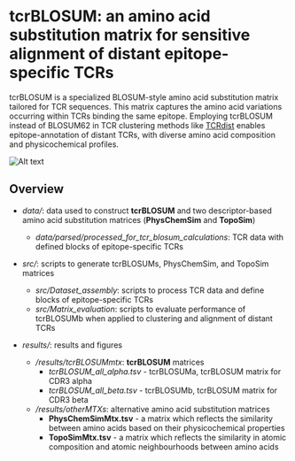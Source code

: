 # tcrBLOSUM: an amino acid substitution matrix for sensitive alignment of distant epitope-specific TCRs
tcrBLOSUM is a specialized BLOSUM-style amino acid substitution matrix tailored for TCR sequences. This matrix captures the amino acid variations occurring within TCRs binding the same epitope. Employing tcrBLOSUM instead of BLOSUM62 in TCR clustering methods like [TCRdist](https://github.com/kmayerb/tcrdist3) enables epitope-annotation of distant TCRs, with diverse amino acid composition and physicochemical profiles.

![Alt text](./results/figures/graph_abstract.png?raw=true "graphical abstract")

[//]: # (<p align="center">)

[//]: # (  <img src="results/figures/graph_abstract.png" alt="graphical abstract" width="800" />)

[//]: # (</p>)

## Overview

- *data/*: data used to construct **tcrBLOSUM** and two descriptor-based amino acid substitution matrices (**PhysChemSim** and **TopoSim**)
  - *data/parsed/processed_for_tcr_blosum_calculations*: TCR data with defined blocks of epitope-specific TCRs

- *src/*: scripts to generate tcrBLOSUMs, PhysChemSim, and TopoSim matrices
  - *src/Dataset_assembly*: scripts to process TCR data and define blocks of epitope-specific TCRs
  - *src/Matrix_evaluation*: scripts to evaluate performance of tcrBLOSUMb when applied to clustering and alignment of distant TCRs

- *results/*: results and figures
  - */results/tcrBLOSUMmtx*: **tcrBLOSUM** matrices
    - *tcrBLOSUM_all_alpha.tsv* - tcrBLOSUMa, tcrBLOSUM matrix for CDR3 alpha
    - *tcrBLOSUM_all_beta.tsv* - tcrBLOSUMb, tcrBLOSUM matrix for CDR3 beta
  - */results/otherMTXs*: alternative amino acid substitution matrices
    - **PhysChemSimMtx.tsv** - a matrix which reflects the similarity between amino acids based on their physicochemical properties
    - **TopoSimMtx.tsv** - a matrix which reflects the similarity in atomic composition and atomic neighbourhoods between amino acids

